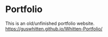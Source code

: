 # Portfolio
This is an old/unfinished portfolio website.
https://guswhitten.github.io/Whitten-Portfolio/
